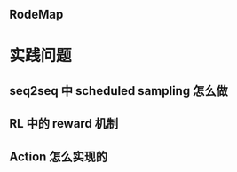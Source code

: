 **RodeMap**
---


# 实践问题
## seq2seq 中 scheduled sampling 怎么做

## RL 中的 reward 机制

## Action 怎么实现的

## 